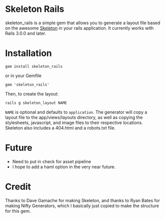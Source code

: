 # Skeleton Rails
skeleton\_rails is a simple gem that allows you to generate a layout file based on the awesome [Skeleton](http://getskeleton.com) in your rails application. It currently works with Rails 3.0.0 and later. 

# Installation

    gem install skeleton_rails

or in your Gemfile

    gem 'skeleton_rails'

Then, to create the layout:

    rails g skeleton_layout NAME

`NAME` is optional and defaults to `application`. The generator will copy a layout file to the app/views/layouts directory, as well as copying the stylesheets, javascript, and image files to their respective locations.  Skeleton also includes a 404.html and a robots.txt file.

# Future
* Need to put in check for asset pipeline
* I hope to add a haml option in the very near future.

# Credit
Thanks to Dave Gamache for making Skeleton, and thanks to Ryan Bates for making Nifty Generators, which I basically just copied to make the structure for this gem.

